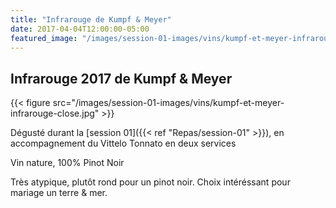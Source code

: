 ```yaml
---
title: "Infrarouge de Kumpf & Meyer"
date: 2017-04-04T12:00:00-05:00
featured_image: "/images/session-01-images/vins/kumpf-et-meyer-infrarouge.jpg"
---
```


Infrarouge 2017 de Kumpf & Meyer
---------------------------

{{< figure src="/images/session-01-images/vins/kumpf-et-meyer-infrarouge-close.jpg" >}}

Dégusté durant la [session 01]({{< ref "Repas/session-01" >}}), en accompagnement du Vittelo Tonnato en deux services

Vin nature, 100% Pinot Noir

Très atypique, plutôt rond pour un pinot noir.
Choix intéréssant pour mariage un terre & mer.
